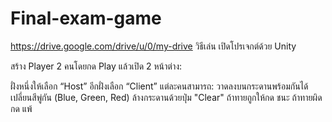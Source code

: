# Final-exam-game
https://drive.google.com/drive/u/0/my-drive
วิธีเล่น
เปิดโปรเจกต์ด้วย Unity

สร้าง Player 2 คนโดยกด Play แล้วเปิด 2 หน้าต่าง:

ฝั่งหนึ่งให้เลือก “Host”
อีกฝั่งเลือก “Client”
แต่ละคนสามารถ:
วาดลงบนกระดานพร้อมกันได้
เปลี่ยนสีพู่กัน (Blue, Green, Red)
ล้างกระดานด้วยปุ่ม "Clear"
ถ้าทายถูกให้กด ชนะ
ถ้าทายผิดกด แพ้
